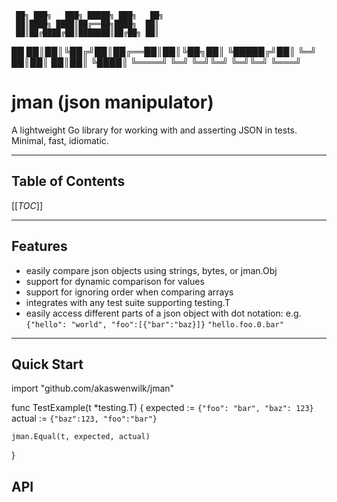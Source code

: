 
     ██╗ ███╗   ███╗ █████╗ ███╗   ██╗
     ██║████╗ ████║██╔══██╗████╗  ██║
     ██║██╔████╔██║███████║██╔██╗ ██║
██   ██║██║╚██╔╝██║██╔══██║██║╚██╗██║
╚█████╔╝██║ ╚═╝ ██║██║  ██║██║ ╚████║
╚════╝  ╚═╝     ╚═╝╚═╝  ╚═╝╚═╝  ╚═══╝

# jman (json manipulator)

A lightweight Go library for working with and asserting JSON in tests.  
Minimal, fast, idiomatic.

---

## Table of Contents

[[_TOC_]]

---

## Features

- easily compare json objects using strings, bytes, or jman.Obj
- support for dynamic comparison for values
- support for ignoring order when comparing arrays
- integrates with any test suite supporting testing.T
- easily access different parts of a json object with dot notation: e.g. `{"hello": "world", "foo":[{"bar":"baz}]}` `"hello.foo.0.bar"`

---

## Quick Start

import "github.com/akaswenwilk/jman"

func TestExample(t *testing.T) {
    expected := `{"foo": "bar", "baz": 123}`
    actual := `{"baz":123, "foo":"bar"}`

    jman.Equal(t, expected, actual)
}

## API
